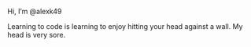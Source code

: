 Hi, I’m @alexk49

Learning to code is learning to enjoy hitting your head against a wall. My head is very sore.
